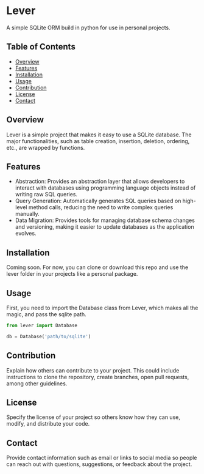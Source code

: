# Lever

A simple SQLite ORM build in python for use in personal projects.

## Table of Contents

- [Overview](#overview)
- [Features](#features)
- [Installation](#installation)
- [Usage](#usage)
- [Contribution](#contribution)
- [License](#license)
- [Contact](#contact)

## Overview

Lever is a simple project that makes it easy to use a SQLite database. The major functionalities, such as table creation, insertion, deletion, ordering, etc., are wrapped by functions.

## Features

- Abstraction: Provides an abstraction layer that allows developers to interact with databases using programming language objects instead of writing raw SQL queries.
- Query Generation: Automatically generates SQL queries based on high-level method calls, reducing the need to write complex queries manually.
- Data Migration: Provides tools for managing database schema changes and versioning, making it easier to update databases as the application evolves.

## Installation

Coming soon. For now, you can clone or download this repo and use the lever folder in your projects like a personal package.

## Usage

First, you need to import the Database class from Lever, which makes all the magic, and pass the sqlite path.

```python
from lever import Database

db = Database('path/to/sqlite')
```

## Contribution

Explain how others can contribute to your project. This could include instructions to clone the repository, create branches, open pull requests, among other guidelines.

## License

Specify the license of your project so others know how they can use, modify, and distribute your code.

## Contact

Provide contact information such as email or links to social media so people can reach out with questions, suggestions, or feedback about the project.
